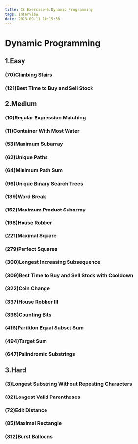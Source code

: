 ```yaml
---
title: CS Exercise-6.Dynamic Programming
tags: Interview
date: 2023-09-11 10:15:38
---
```


# Dynamic Programming

##   1.Easy

###   (70)Climbing Stairs

###   (121)Best Time to Buy and Sell Stock

##   2.Medium

###   (10)Regular Expression Matching

###   (11)Container With Most Water

###   (53)Maximum Subarray

###   (62)Unique Paths

###   (64)Minimum Path Sum

###   (96)Unique Binary Search Trees

###   (139)Word Break

###   (152)Maximum Product Subarray

###   (198)House Robber

###   (221)Maximal Square

###   (279)Perfect Squares

###   (300)Longest Increasing Subsequence

###   (309)Best Time to Buy and Sell Stock with Cooldown

###   (322)Coin Change

###   (337)House Robber III

###   (338)Counting Bits

###   (416)Partition Equal Subset Sum

###   (494)Target Sum

###   (647)Palindromic Substrings

##   3.Hard

###   (3)Longest Substring Without Repeating Characters

###   (32)Longest Valid Parentheses

###   (72)Edit Distance

###   (85)Maximal Rectangle

###   (312)Burst Balloons

